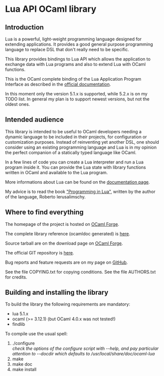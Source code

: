 Lua API OCaml library
=====================


Introduction
------------

Lua is a powerful, light-weight programming language designed for extending
applications. It provides a good general purpose programming language to
replace DSL that don't really need to be specific.

This library provides bindings to Lua API which allows the application to
exchange data with Lua programs and also to extend Lua with OCaml functions.

This is the OCaml complete binding of the Lua Application Program Interface as
described in the [official
documentation](http://www.lua.org/manual/5.1/manual.html#3).

In this moment only the version 5.1.x is supported, while 5.2.x is on my TODO
list. In general my plan is to support newest versions, but not the oldest ones.


Intended audience
-----------------

This library is intended to be useful to OCaml developers needing a dynamic
language to be included in their projects, for configuration or customization
purposes. Instead of reinventing yet another DSL, one should consider using an
existing programming language and Lua is in my opinion the perfect companion of
a statically typed language like OCaml.

In a few lines of code you can create a Lua interpreter and run a Lua program
inside it. You can provide the Lua state with library functions written in OCaml
and available to the Lua program.

More informations about Lua can be found on the [documentation
page](http://www.lua.org/docs.html).

My advice is to read the book ["Programming in Lua"](http://www.lua.org/pil/),
written by the author of the language, Roberto Ierusalimschy.


Where to find everything
------------------------

The homepage of the project is hosted on
[OCaml Forge](http://ocaml-lua.forge.ocamlcore.org/).

The complete library reference (ocamldoc generated) is
[here](http://ocaml-lua.forge.ocamlcore.org/api-lua/).

Source tarball are on the download page on
[OCaml Forge](http://forge.ocamlcore.org/frs/?group_id=167).

The official GIT repository is
[here](http://forge.ocamlcore.org/scm/browser.php?group_id=167).

Bug reports and feature requests are on my page on
[GitHub](https://github.com/pdonadeo/ocaml-lua/issues).

See the file COPYING.txt for copying conditions.
See the file AUTHORS.txt for credits.


Building and installing the library
-----------------------------------

To build the library the following requirements are mandatory:

* lua 5.1.x
* ocaml (>= 3.12.1) (but OCaml 4.0.x was not tested!)
* findlib

To compile use the usual spell:

1. ./configure  
   _check the options of the configure script with --help, and pay particular_
   _attention to --docdir which defaults to /usr/local/share/doc/ocaml-lua_
2. make
3. make doc
3. make install
